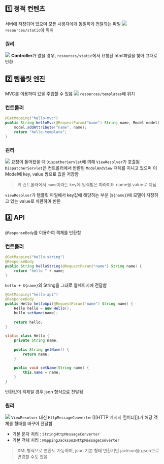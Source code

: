 ## 1️⃣ 정적 컨텐츠
서버에 저장되어 있으며 모든 사용자에게 동일하게 전달되는 파일
![](https://i.imgur.com/OX8dOa4.png)
`resources/static`에 위치
### 원리
![](https://i.imgur.com/dBn0A0B.png)
**Controller**가 없을 경우, `resources/static`에서 요청된 html파일을 찾아 그대로 반환
## 2️⃣ 템플릿 엔진
MVC를 이용하여 값을 주입할 수 있음
![](https://i.imgur.com/akzDhPz.png)
`resources/templates`에 위치
### 컨트롤러
```java
@GetMapping("hello-mvc")  
public String helloMvc(@RequestParam("name") String name, Model model) {  
    model.addAttribute("name", name);  
    return "hello-template";  
}
```
### 원리
![](https://i.imgur.com/KqlK4zo.png)
요청이 들어왔을 때 `DispatherServlet`에 의해 `ViewResolver`가 호출됨
`DispatcherServlet`은 컨트롤러에서 반환된 `ModelAndView` 객체를 지니고 있으며 이 Model에 key, value 쌍으로 값을 저장함
> 위 컨트롤러에서 `name`이라는 key에 입력받은 파라미터 name을 value로 지님

`viewResolver`가 템플릿 파일에서 key값에 해당하는 부분 (`${name}`)에 모델이 저장하고 있는 value로 치환하여 반환
## 3️⃣ API
`@ResponseBody`를 이용하여 객체를 반환함
### 컨트롤러
```java
@GetMapping("hello-string")  
@ResponseBody  
public String helloString(@RequestParam("name") String name) {  
    return "hello " + name;  
}
```
`hello + ${name}`의 String을 그대로 웹페이지에 전달함
```java
@GetMapping("hello-api")  
@ResponseBody  
public Hello helloApi(@RequestParam("name") String name) {  
    Hello hello = new Hello();  
    hello.setName(name);  
  
    return hello;  
}  
  
static class Hello {  
    private String name;  
  
    public String getName() {  
        return name;  
    }  
  
    public void setName(String name) {  
        this.name = name;  
    }  
}
```
반환값이 객체일 경우 json 형식으로 전달됨
### 원리
![](https://i.imgur.com/LvrbrmL.png)
`ViewResolver` 대신 `HttpMessageConverter`([[HTTP 메시지 컨버터]])가 해당 객체를 형태를 바꾸어 전달함

- 기본 문자 처리 : `StringHttpMessageConverter`
- 기본 객체 처리 : `MappingJackson2HttpMessageConverter`

> XML형식으로 변환도 가능하며, json 기본 형태 변환기인 jackson을 gson으로 변경할 수도 있음
